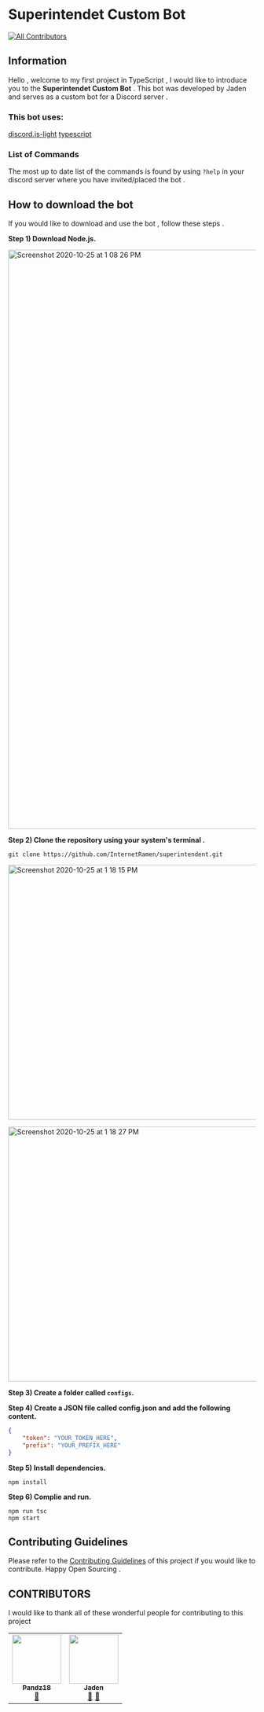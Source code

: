 # Superintendet Custom Bot
<!-- ALL-CONTRIBUTORS-BADGE:START - Do not remove or modify this section -->
[![All Contributors](https://img.shields.io/badge/all_contributors-2-orange.svg?style=flat-square)](#contributors-)
<!-- ALL-CONTRIBUTORS-BADGE:END -->

## Information 
Hello , welcome to my first project in TypeScript , I would like to introduce you to the **Superintendet Custom Bot** . This bot was developed by Jaden and serves as a custom bot for a Discord server .


### This bot uses:
[discord.js-light](https://www.npmjs.com/package/discord.js-light)
[typescript](https://www.npmjs.com/package/typescript)


### List of Commands
The most up to date list of the commands is found by using `?help` in your discord server where you have invited/placed the bot .

## How to download the bot 

If you would like to download and use the bot , follow these steps .

**Step 1) Download Node.js.**

<p class="aligncenter">
<img width="1179" alt="Screenshot 2020-10-25 at 1 08 26 PM" src="https://user-images.githubusercontent.com/72812728/97101413-3e9f6780-16c3-11eb-913e-3b53ef47986e.png">
</p>
	
	
	
**Step 2) Clone the repository using your system's terminal .**

```
git clone https://github.com/InternetRamen/superintendent.git
```

<p class="aligncenter">
<img width="519" alt="Screenshot 2020-10-25 at 1 18 15 PM" src="https://user-images.githubusercontent.com/58665834/97101569-b1f5a900-16c4-11eb-8e3c-d38d61f09c53.png">
</p>

<p class="aligncenter">
<img width="519" alt="Screenshot 2020-10-25 at 1 18 27 PM" src="https://user-images.githubusercontent.com/58665834/97101585-cafe5a00-16c4-11eb-977d-c8d61256a3e0.png">
</p>



**Step 3) Create a folder called `configs`.**


**Step 4) Create a JSON file called config.json and add the following content.**

```json
{
	"token": "YOUR_TOKEN_HERE",
	"prefix": "YOUR_PREFIX_HERE"
}
```

**Step 5) Install dependencies.**

```
npm install
```

**Step 6) Complie and run.**

```
npm run tsc
npm start
```


## Contributing Guidelines
Please refer to the [Contributing Guidelines](./CONTRIBUTING.md) of this project if you would like  to contribute. Happy Open Sourcing .

## CONTRIBUTORS 
   I would like to thank all of these wonderful people for contributing to this project 
  
<!-- ALL-CONTRIBUTORS-LIST:START - Do not remove or modify this section -->
<!-- prettier-ignore-start -->
<!-- markdownlint-disable -->
<table>
  <tr>
    <td align="center"><a href="https://github.com/Pandz18"><img src="https://avatars1.githubusercontent.com/u/58665834?v=4" width="100px;" alt=""/><br /><sub><b>Pandz18</b></sub></a><br /><a href="https://github.com/InternetRamen/superintendent/commits?author=Pandz18" title="Documentation">📖</a></td>
    <td align="center"><a href="https://github.com/InternetRamen"><img src="https://avatars0.githubusercontent.com/u/66806100?v=4" width="100px;" alt=""/><br /><sub><b>Jaden</b></sub></a><br /><a href="#projectManagement-InternetRamen" title="Project Management">📆</a> <a href="#maintenance-InternetRamen" title="Maintenance">🚧</a></td>
  </tr>
</table>

<!-- markdownlint-enable -->
<!-- prettier-ignore-end -->
<!-- ALL-CONTRIBUTORS-LIST:END -->


    

